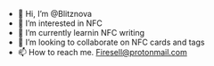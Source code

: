 - 👋 Hi, I’m @Blitznova
- 👀 I’m interested in NFC
- 🌱 I’m currently learnin NFC writing
- 💞️ I’m looking to collaborate on NFC cards and tags
- 📫 How to reach me. Firesell@protonmail.com

<!---
Blitznova/Blitznova is a ✨ special ✨ repository because its `README.md` (this file) appears on your GitHub profile.
You can click the Preview link to take a look at your changes.
--->
